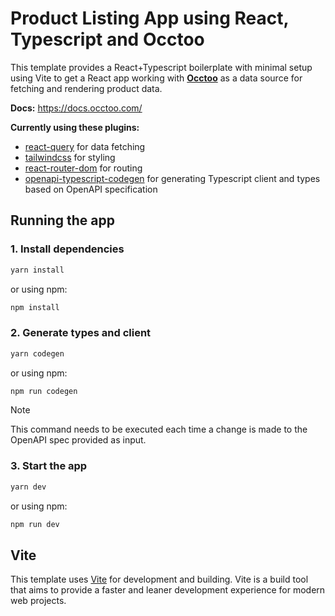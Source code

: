 # Product Listing App using React, Typescript and Occtoo

This template provides a React+Typescript boilerplate with minimal setup using Vite to get a React app working with **[Occtoo](https://www.occtoo.com)** as a data source for fetching and rendering product data.

**Docs:** https://docs.occtoo.com/

**Currently using these plugins:**

- [react-query](https://github.com/TanStack/query#readme) for data fetching
- [tailwindcss](https://github.com/tailwindlabs/tailwindcss#readme) for styling
- [react-router-dom](https://github.com/remix-run/react-router#readme) for routing
- [openapi-typescript-codegen](https://github.com/ferdikoomen/openapi-typescript-codegen#readme) for generating Typescript client and types based on OpenAPI specification

## Running the app

### 1. Install dependencies

```bash
yarn install
```

or using npm:

```bash
npm install
```

### 2. Generate types and client

```bash
yarn codegen
```

or using npm:

```bash
npm run codegen
```

> [!NOTE]
> This command needs to be executed each time a change is made to the OpenAPI spec provided as input.

### 3. Start the app

```bash
yarn dev
```

or using npm:

```bash
npm run dev
```

## Vite

This template uses [Vite](https://vitejs.dev/) for development and building. Vite is a build tool that aims to provide a faster and leaner development experience for modern web projects.
